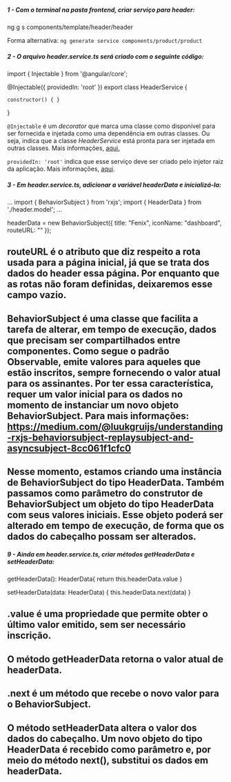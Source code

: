 ##### 1 - Com o terminal na pasta *frontend*, criar serviço para header:
ng g s components/template/header/header

Forma alternativa: `ng generate service components/product/product`



##### 2 - O arquivo *header.service.ts* será criado com o seguinte código:
import { Injectable } from '@angular/core';

@Injectable({
    providedIn: 'root'
})
export class HeaderService {

    constructor() { }
}

`@Injectable` é um *decorator* que marca uma classe como disponível para ser fornecida e injetada como uma dependência em outras classes. Ou seja, indica que a classe *HeaderService* está pronta para ser injetada em outras classes. Mais informações, [aqui.](https://angular.io/api/core/Injectable)

`providedIn: 'root'` indica que esse serviço deve ser criado pelo injetor raiz da aplicação. Mais informações, [aqui](https://angular.io/guide/hierarchical-dependency-injection).


##### 3 - Em header.service.ts, adicionar a variável headerData e inicializá-la:
...
import { BehaviorSubject } from 'rxjs';
import { HeaderData } from './header.model';
...

headerData = new BehaviorSubject<HeaderData>({
  title: "Fenix",
  iconName: "dashboard",
  routeURL: ""
});

## routeURL é o atributo que diz respeito a rota usada para a página inicial, já que se trata dos dados do header essa página. Por enquanto que as rotas não foram definidas, deixaremos esse campo vazio.

## BehaviorSubject é uma classe que facilita a tarefa de alterar, em tempo de execução, dados que precisam ser compartilhados entre componentes. Como segue o padrão Observable, emite valores para aqueles que estão inscritos, sempre fornecendo o valor atual para os assinantes. Por ter essa característica, requer um valor inicial para os dados no momento de instanciar um novo objeto BehaviorSubject. Para mais informações: https://medium.com/@luukgruijs/understanding-rxjs-behaviorsubject-replaysubject-and-asyncsubject-8cc061f1cfc0

## Nesse momento, estamos criando uma instância de BehaviorSubject do tipo HeaderData. Também passamos como parâmetro do construtor de BehaviorSubject um objeto do tipo HeaderData com seus valores iniciais. Esse objeto poderá ser alterado em tempo de execução, de forma que os dados do cabeçalho possam ser alterados.


##### 9 - Ainda em header.service.ts, criar métodos getHeaderData e setHeaderData:
getHeaderData(): HeaderData{
  return this.headerData.value
}

setHeaderData(data: HeaderData) {
  this.headerData.next(data)
}

## .value é uma propriedade que permite obter o último valor emitido, sem ser necessário inscrição.

## O método getHeaderData retorna o valor atual de headerData.

## .next é um método que recebe o novo valor para o BehaviorSubject.

## O método setHeaderData altera o valor dos dados do cabeçalho. Um novo objeto do tipo HeaderData é recebido como parâmetro e, por meio do método next(), substitui os dados em headerData.